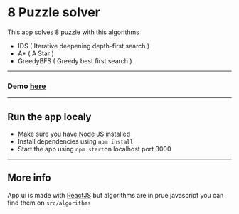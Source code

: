 # 8 Puzzle solver
This app solves 8 puzzle with this algorithms

 - IDS ( Iterative deepening depth-first search )
 - A* ( A Star )
 - GreedyBFS ( Greedy best first search )
 ---
 ### Demo [here](https://github.com/jobeh/8puzzle-solver/)
 ---
 ## Run the app localy
 
 - Make sure you have [Node JS](https://nodejs.org/) installed
 - Install dependencies using `npm install`
 - Start the app using `npm start`on localhost port 3000
 ---
 ## More info
App ui is made with [ReactJS](https://github.com/facebook/react/) but algorithms are in prue javascript you can find them on `src/algorithms`

 